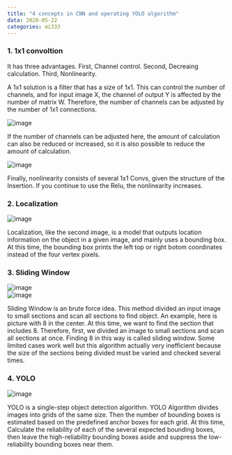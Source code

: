 ```yaml
---
title: "4 concepts in CNN and operating YOLO algorithm"
data: 2020-05-22  
categories: mi333
---  
```

  
<h3>1. 1x1 convoltion</h3>
It has three advantages.  
First, Channel control.  
Second, Decreaing calculation.  
Third, Nonlinearity.  
  
A 1x1 solution is a filter that has a size of 1x1. 
This can control the number of channels, and for input image X, the channel of output Y is affected by the number of matrix W. 
Therefore, the number of channels can be adjusted by the number of 1x1 connections.  
  
![image](https://user-images.githubusercontent.com/33623099/82676391-488aed80-9c81-11ea-98df-1a9f92a35ada.png)  
  
If the number of channels can be adjusted here, the amount of calculation can also be reduced or increased, 
so it is also possible to reduce the amount of calculation.  
  
![image](https://user-images.githubusercontent.com/33623099/82676476-6b1d0680-9c81-11ea-86f5-8133885d812f.png)  
  
Finally, nonlinearity consists of several 1x1 Convs, given the structure of the Insertion. If you continue to use the Relu, the nonlinearity increases.  
  
<h3>2. Localization</h3>  
  
![image](https://user-images.githubusercontent.com/33623099/82676577-99024b00-9c81-11ea-8190-00d8c20eeb11.png)  
  
Localization, like the second image, is a model that outputs location information on the object in a given image, and mainly uses a bounding box. 
At this time, the bounding box prints the left top or right botom coordinates instead of the four vertex pixels.  
  
<h3>3. Sliding Window</h3>  
  
![image](https://user-images.githubusercontent.com/33623099/82676822-f5656a80-9c81-11ea-8b27-bd7a156bddff.png)  
![image](https://user-images.githubusercontent.com/33623099/82676841-feeed280-9c81-11ea-98ac-76e3a7232714.png)  
  
Sliding Window is an brute force idea. 
This method divided an input image to small sections and scan all sections to find object. 
An example, here is picture with 8 in the center. 
At this time, we want to find the section that includes 8. 
Therefore, first, we divided an image to small sections and scan all sections at once. 
Finding 8 in this way is called sliding window. Some limited cases work well but this algorithm actually very inefficient because the size of the sections being divided must be varied and checked several times.  
  
<h3>4. YOLO</h3>  
  
![image](https://user-images.githubusercontent.com/33623099/82678047-e7b0e480-9c83-11ea-9379-31eb2c5c4802.png)  
  
YOLO is a single-step object detection algorithm. YOLO Algorithm divides images into grids of the same size. 
Then the number of bounding boxes is estimated based on the predefined anchor boxes for each grid. 
At this time, Calculate the reliability of each of the several expected bounding boxes, then leave the high-reliability bounding boxes aside and suppress the low-reliability bounding boxes near them.  







